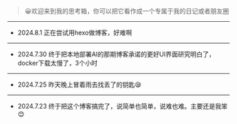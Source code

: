 > 😀欢迎来到我的思考箱，你可以把它看作成一个专属于我的日记或者朋友圈
---
- 2024.8.1
正在尝试用hexo做博客，好难啊
---
- 2024.7.30
终于把本地部署AI的那期博客承诺的更好UI界面研究明白了，docker下载太慢了，3个小时
---
- 2024.7.25
昨天晚上冒着雨去找丢了的钥匙😪
---
- 2024.7.23
终于把这个博客搞完了，说简单也简单，说难也难。主要还是我笨😊
